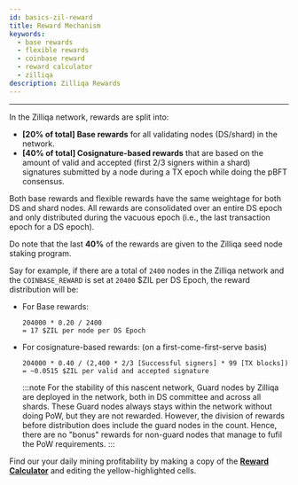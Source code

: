 ```yaml
---
id: basics-zil-reward
title: Reward Mechanism
keywords:
  - base rewards
  - flexible rewards
  - coinbase reward
  - reward calculator
  - zilliqa
description: Zilliqa Rewards
---
```


---

In the Zilliqa network, rewards are split into:

- **[20% of total] Base rewards** for all validating nodes (DS/shard) in the network.
- **[40% of total] Cosignature-based rewards** that are based on the amount of valid and accepted (first 2/3 signers within a shard) signatures submitted by a node during a TX epoch while doing the pBFT consensus.

Both base rewards and flexible rewards have the same weightage for both DS and shard nodes. All rewards are consolidated over an entire DS epoch and only distributed during the vacuous epoch (i.e., the last transaction epoch for a DS epoch).

Do note that the last **40%** of the rewards are given to the Zilliqa seed node staking program.

Say for example, if there are a total of `2400` nodes in the Zilliqa network and the `COINBASE_REWARD` is set at `20400` $ZIL per DS Epoch, the reward distribution will be:

- For Base rewards:

  ```shell
  204000 * 0.20 / 2400
  = 17 $ZIL per node per DS Epoch
  ```

- For cosignature-based rewards: (on a first-come-first-serve basis)

  ```shell
  204000 * 0.40 / (2,400 * 2/3 [Successful signers] * 99 [TX blocks]) = ~0.0515 $ZIL per valid and accepted signature
  ```

  :::note
  For the stability of this nascent network, Guard nodes by Zilliqa are deployed in the network, both in DS committee and across all shards. These Guard nodes always stays within the network without doing PoW, but they are not rewarded. However, the division of rewards before distribution does include the guard nodes in the count. Hence, there are no "bonus" rewards for non-guard nodes that manage to fufil the PoW requirements.
  :::

Find our your daily mining profitability by making a copy of the [**Reward Calculator**](https://docs.google.com/spreadsheets/d/1iA3DvXMiAql6bf1mGHHxfGLICm0wZ2Gav5HzRkP81j4/edit?usp=sharing) and editing the yellow-highlighted cells.

